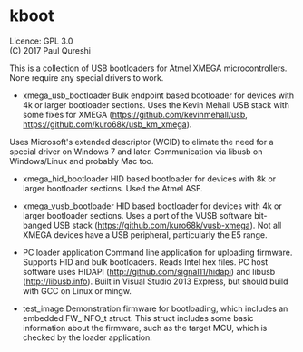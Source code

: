 # kboot

Licence: GPL 3.0  
(C) 2017 Paul Qureshi

This is a collection of USB bootloaders for Atmel XMEGA microcontrollers. None require any special drivers to work.

* xmega_usb_bootloader
 Bulk endpoint based bootloader for devices with 4k or larger bootloader sections. Uses the Kevin Mehall USB stack with some fixes for XMEGA (https://github.com/kevinmehall/usb,  https://github.com/kuro68k/usb_km_xmega).

 Uses Microsoft's extended descriptor (WCID) to elimate the need for a special driver on Windows 7 and later. Communication via libusb on Windows/Linux and probably Mac too.

* xmega_hid_bootloader
 HID based bootloader for devices with 8k or larger bootloader sections. Used the Atmel ASF.

* xmega_vusb_bootloader
 HID based bootloader for devices with 4k or larger bootloader sections. Uses a port of the VUSB software bit-banged USB stack (https://github.com/kuro68k/vusb-xmega). Not all XMEGA devices have a USB peripheral, particularly the E5 range.

* PC loader application
 Command line application for uploading firmware. Supports HID and bulk bootloaders. Reads Intel hex files.
 PC host software uses HIDAPI (http://github.com/signal11/hidapi) and libusb (http://libusb.info).
 Built in Visual Studio 2013 Express, but should build with GCC on Linux or mingw.

* test_image
 Demonstration firmware for bootloading, which includes an embedded FW_INFO_t struct. This struct includes some basic information about the firmware, such as the target MCU, which is checked by the loader application.
